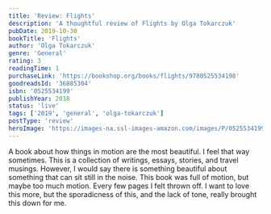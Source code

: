 ```yaml
---
title: 'Review: Flights'
description: 'A thoughtful review of Flights by Olga Tokarczuk'
pubDate: 2019-10-30
bookTitle: 'Flights'
author: 'Olga Tokarczuk'
genre: 'General'
rating: 3
readingTime: 1
purchaseLink: 'https://bookshop.org/books/flights/9780525534198'
goodreadsId: '36885304'
isbn: '0525534199'
publishYear: 2018
status: 'live'
tags: ['2019', 'general', 'olga-tokarczuk']
postType: 'review'
heroImage: 'https://images-na.ssl-images-amazon.com/images/P/0525534199.01.L.jpg'
---
```


A book about how things in motion are the most beautiful. I feel that way sometimes. This is a collection of writings, essays, stories, and travel musings. However, I would say there is something beautiful about something that can sit still in the noise. This book was full of motion, but maybe too much motion. Every few pages I felt thrown off. I want to love this more, but the sporadicness of this, and the lack of tone, really brought this down for me.